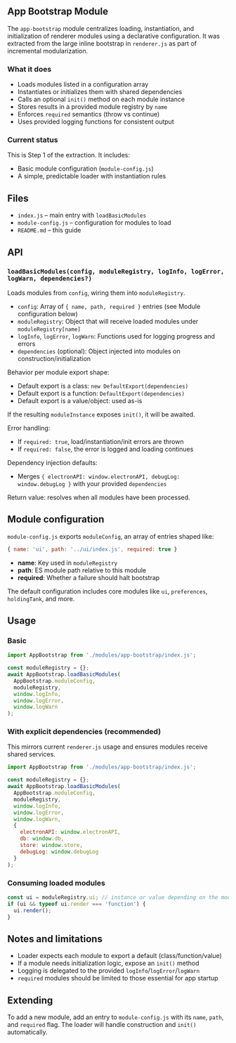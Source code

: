 ## App Bootstrap Module

The `app-bootstrap` module centralizes loading, instantiation, and initialization of renderer modules using a declarative configuration. It was extracted from the large inline bootstrap in `renderer.js` as part of incremental modularization.

### What it does
- Loads modules listed in a configuration array
- Instantiates or initializes them with shared dependencies
- Calls an optional `init()` method on each module instance
- Stores results in a provided module registry by `name`
- Enforces `required` semantics (throw vs continue)
- Uses provided logging functions for consistent output

### Current status
This is Step 1 of the extraction. It includes:
- Basic module configuration (`module-config.js`)
- A simple, predictable loader with instantiation rules

## Files
- `index.js` – main entry with `loadBasicModules`
- `module-config.js` – configuration for modules to load
- `README.md` – this guide

## API

### `loadBasicModules(config, moduleRegistry, logInfo, logError, logWarn, dependencies?)`
Loads modules from `config`, wiring them into `moduleRegistry`.

- `config`: Array of `{ name, path, required }` entries (see Module configuration below)
- `moduleRegistry`: Object that will receive loaded modules under `moduleRegistry[name]`
- `logInfo`, `logError`, `logWarn`: Functions used for logging progress and errors
- `dependencies` (optional): Object injected into modules on construction/initialization

Behavior per module export shape:
- Default export is a class: `new DefaultExport(dependencies)`
- Default export is a function: `DefaultExport(dependencies)`
- Default export is a value/object: used as-is

If the resulting `moduleInstance` exposes `init()`, it will be awaited.

Error handling:
- If `required: true`, load/instantiation/init errors are thrown
- If `required: false`, the error is logged and loading continues

Dependency injection defaults:
- Merges `{ electronAPI: window.electronAPI, debugLog: window.debugLog }` with your provided `dependencies`

Return value: resolves when all modules have been processed.

## Module configuration

`module-config.js` exports `moduleConfig`, an array of entries shaped like:

```javascript
{ name: 'ui', path: '../ui/index.js', required: true }
```

- **name**: Key used in `moduleRegistry`
- **path**: ES module path relative to this module
- **required**: Whether a failure should halt bootstrap

The default configuration includes core modules like `ui`, `preferences`, `holdingTank`, and more.

## Usage

### Basic
```javascript
import AppBootstrap from './modules/app-bootstrap/index.js';

const moduleRegistry = {};
await AppBootstrap.loadBasicModules(
  AppBootstrap.moduleConfig,
  moduleRegistry,
  window.logInfo,
  window.logError,
  window.logWarn
);
```

### With explicit dependencies (recommended)
This mirrors current `renderer.js` usage and ensures modules receive shared services.

```javascript
import AppBootstrap from './modules/app-bootstrap/index.js';

const moduleRegistry = {};
await AppBootstrap.loadBasicModules(
  AppBootstrap.moduleConfig,
  moduleRegistry,
  window.logInfo,
  window.logError,
  window.logWarn,
  {
    electronAPI: window.electronAPI,
    db: window.db,
    store: window.store,
    debugLog: window.debugLog
  }
);
```

### Consuming loaded modules
```javascript
const ui = moduleRegistry.ui; // instance or value depending on the module
if (ui && typeof ui.render === 'function') {
  ui.render();
}
```

## Notes and limitations
- Loader expects each module to export a default (class/function/value)
- If a module needs initialization logic, expose an `init()` method
- Logging is delegated to the provided `logInfo`/`logError`/`logWarn`
- `required` modules should be limited to those essential for app startup

## Extending
To add a new module, add an entry to `module-config.js` with its `name`, `path`, and `required` flag. The loader will handle construction and `init()` automatically.
